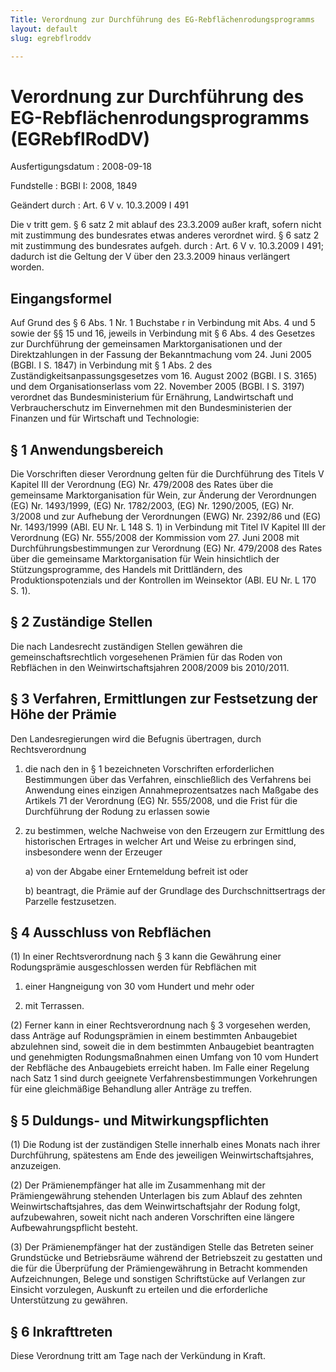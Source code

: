 ```yaml
---
Title: Verordnung zur Durchführung des EG-Rebflächenrodungsprogramms
layout: default
slug: egrebflroddv

---
```


# Verordnung zur Durchführung des EG-Rebflächenrodungsprogramms (EGRebflRodDV)

Ausfertigungsdatum
:   2008-09-18

Fundstelle
:   BGBl I: 2008, 1849

Geändert durch
:   Art. 6 V v. 10.3.2009 I 491

Die v tritt gem. § 6 satz 2 mit ablauf des 23.3.2009 außer kraft, sofern nicht mit zustimmung des bundesrates etwas anderes verordnet wird. § 6 satz 2 mit zustimmung des bundesrates aufgeh. durch
:   Art. 6 V v. 10.3.2009 I 491; dadurch ist die Geltung der V über den 23.3.2009 hinaus verlängert worden.


## Eingangsformel

Auf Grund des § 6 Abs. 1 Nr. 1 Buchstabe r in Verbindung mit Abs. 4
und 5 sowie der §§ 15 und 16, jeweils in Verbindung mit § 6 Abs. 4 des
Gesetzes zur Durchführung der gemeinsamen Marktorganisationen und der
Direktzahlungen in der Fassung der Bekanntmachung vom 24. Juni 2005
(BGBl. I S. 1847) in Verbindung mit § 1 Abs. 2 des
Zuständigkeitsanpassungsgesetzes vom 16. August 2002 (BGBl. I S. 3165)
und dem Organisationserlass vom 22. November 2005 (BGBl. I S. 3197)
verordnet das Bundesministerium für Ernährung, Landwirtschaft und
Verbraucherschutz im Einvernehmen mit den Bundesministerien der
Finanzen und für Wirtschaft und Technologie:


## § 1 Anwendungsbereich

Die Vorschriften dieser Verordnung gelten für die Durchführung des
Titels V Kapitel III der Verordnung (EG) Nr. 479/2008 des Rates über
die gemeinsame Marktorganisation für Wein, zur Änderung der
Verordnungen (EG) Nr. 1493/1999, (EG) Nr. 1782/2003, (EG) Nr.
1290/2005, (EG) Nr. 3/2008 und zur Aufhebung der Verordnungen (EWG)
Nr. 2392/86 und (EG) Nr. 1493/1999 (ABl. EU Nr. L 148 S. 1) in
Verbindung mit Titel IV Kapitel III der Verordnung (EG) Nr. 555/2008
der Kommission vom 27. Juni 2008 mit Durchführungsbestimmungen zur
Verordnung (EG) Nr. 479/2008 des Rates über die gemeinsame
Marktorganisation für Wein hinsichtlich der Stützungsprogramme, des
Handels mit Drittländern, des Produktionspotenzials und der Kontrollen
im Weinsektor (ABl. EU Nr. L 170 S. 1).


## § 2 Zuständige Stellen

Die nach Landesrecht zuständigen Stellen gewähren die
gemeinschaftsrechtlich vorgesehenen Prämien für das Roden von
Rebflächen in den Weinwirtschaftsjahren 2008/2009 bis 2010/2011.


## § 3 Verfahren, Ermittlungen zur Festsetzung der Höhe der Prämie

Den Landesregierungen wird die Befugnis übertragen, durch
Rechtsverordnung

1.  die nach den in § 1 bezeichneten Vorschriften erforderlichen
    Bestimmungen über das Verfahren, einschließlich des Verfahrens bei
    Anwendung eines einzigen Annahmeprozentsatzes nach Maßgabe des
    Artikels 71 der Verordnung (EG) Nr. 555/2008, und die Frist für die
    Durchführung der Rodung zu erlassen sowie


2.  zu bestimmen, welche Nachweise von den Erzeugern zur Ermittlung des
    historischen Ertrages in welcher Art und Weise zu erbringen sind,
    insbesondere wenn der Erzeuger

    a)  von der Abgabe einer Erntemeldung befreit ist oder


    b)  beantragt, die Prämie auf der Grundlage des Durchschnittsertrags der
        Parzelle festzusetzen.








## § 4 Ausschluss von Rebflächen

(1) In einer Rechtsverordnung nach § 3 kann die Gewährung einer
Rodungsprämie ausgeschlossen werden für Rebflächen mit

1.  einer Hangneigung von 30 vom Hundert und mehr oder


2.  mit Terrassen.




(2) Ferner kann in einer Rechtsverordnung nach § 3 vorgesehen werden,
dass Anträge auf Rodungsprämien in einem bestimmten Anbaugebiet
abzulehnen sind, soweit die in dem bestimmten Anbaugebiet beantragten
und genehmigten Rodungsmaßnahmen einen Umfang von 10 vom Hundert der
Rebfläche des Anbaugebiets erreicht haben. Im Falle einer Regelung
nach Satz 1 sind durch geeignete Verfahrensbestimmungen Vorkehrungen
für eine gleichmäßige Behandlung aller Anträge zu treffen.


## § 5 Duldungs- und Mitwirkungspflichten

(1) Die Rodung ist der zuständigen Stelle innerhalb eines Monats nach
ihrer Durchführung, spätestens am Ende des jeweiligen
Weinwirtschaftsjahres, anzuzeigen.

(2) Der Prämienempfänger hat alle im Zusammenhang mit der
Prämiengewährung stehenden Unterlagen bis zum Ablauf des zehnten
Weinwirtschaftsjahres, das dem Weinwirtschaftsjahr der Rodung folgt,
aufzubewahren, soweit nicht nach anderen Vorschriften eine längere
Aufbewahrungspflicht besteht.

(3) Der Prämienempfänger hat der zuständigen Stelle das Betreten
seiner Grundstücke und Betriebsräume während der Betriebszeit zu
gestatten und die für die Überprüfung der Prämiengewährung in Betracht
kommenden Aufzeichnungen, Belege und sonstigen Schriftstücke auf
Verlangen zur Einsicht vorzulegen, Auskunft zu erteilen und die
erforderliche Unterstützung zu gewähren.


## § 6 Inkrafttreten

Diese Verordnung tritt am Tage nach der Verkündung in Kraft.

